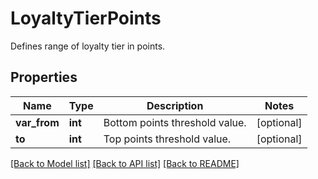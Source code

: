 # LoyaltyTierPoints

Defines range of loyalty tier in points.

## Properties

Name | Type | Description | Notes
------------ | ------------- | ------------- | -------------
**var_from** | **int** | Bottom points threshold value. | [optional] 
**to** | **int** | Top points threshold value. | [optional] 

[[Back to Model list]](../README.md#documentation-for-models) [[Back to API list]](../README.md#documentation-for-api-endpoints) [[Back to README]](../README.md)


